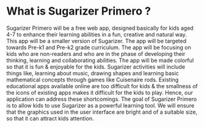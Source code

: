 

# What is Sugarizer Primero ?

Sugarizer Primero will be a free web app, designed basically for kids aged 4-7 to enhance their learning abilities in a fun, creative and natural way. This app will be a smaller version of Sugarizer. The app will be targeted towards Pre-k1 and Pre-k2 grade curriculum. The app will be focusing on kids who are non-readers and who are in the phase of developing their thinking, learning and collaborating abilities. The app will be made colorful so that it is fun & enjoyable for the kids. Sugarizer activities will include things like, learning about music, drawing shapes and learning basic mathematical concepts through games like Cuisenaire rods. Existing educational apps available online are too difficult for kids & the smallness of the icons of existing apps makes it difficult for the kids to play. Hence, our application can address these shortcomings. The goal of Sugarizer Primero is to allow kids to use Sugarizer as a powerful learning tool. We will ensure that the graphics used in the user interface are bright and of a suitable size, so that it can attract kids attention. 
